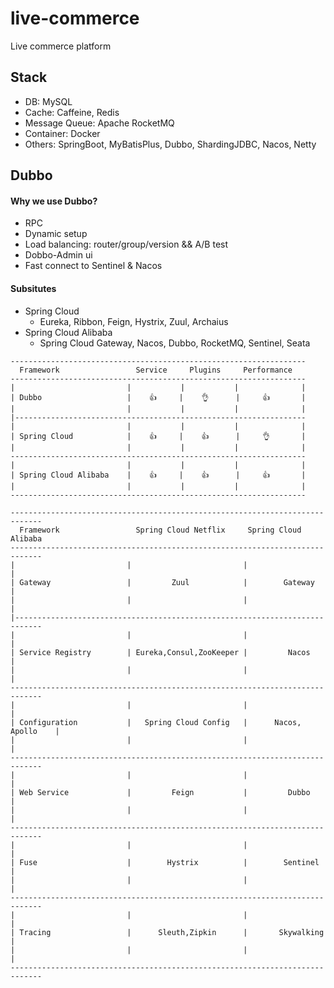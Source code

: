# live-commerce

Live commerce platform

## Stack

- DB: MySQL
- Cache: Caffeine, Redis
- Message Queue: Apache RocketMQ
- Container: Docker
- Others: SpringBoot, MyBatisPlus, Dubbo, ShardingJDBC, Nacos, Netty

## Dubbo

#### Why we use Dubbo?

- RPC
- Dynamic setup
- Load balancing: router/group/version && A/B test
- Dobbo-Admin ui
- Fast connect to Sentinel & Nacos

#### Subsitutes

- Spring Cloud
  - Eureka, Ribbon, Feign, Hystrix, Zuul, Archaius
- Spring Cloud Alibaba
  - Spring Cloud Gateway, Nacos, Dubbo, RocketMQ, Sentinel, Seata

```
------------------------------------------------------------------
  Framework                 Service     Plugins     Performance
------------------------------------------------------------------
|                         |           |           |              |
| Dubbo                   |    👍     |    👌      |     👍       |
|                         |           |           |              |
|-----------------------------------------------------------------
|                         |           |           |              |
| Spring Cloud            |    👍     |    👍      |     👌       |
|                         |           |           |              |
------------------------------------------------------------------
|                         |           |           |              |
| Spring Cloud Alibaba    |    👍     |    👍      |     👍       |
|                         |           |           |              |
------------------------------------------------------------------
```

```
-----------------------------------------------------------------------------
  Framework                 Spring Cloud Netflix     Spring Cloud Alibaba
-----------------------------------------------------------------------------
|                         |                         |                       |
| Gateway                 |         Zuul            |        Gateway        |
|                         |                         |                       |
|----------------------------------------------------------------------------
|                         |                         |                       |
| Service Registry        | Eureka,Consul,ZooKeeper |         Nacos         |
|                         |                         |                       |
-----------------------------------------------------------------------------
|                         |                         |                       |
| Configuration           |   Spring Cloud Config   |      Nacos, Apollo    |
|                         |                         |                       |
-----------------------------------------------------------------------------
|                         |                         |                       |
| Web Service             |         Feign           |         Dubbo         |
|                         |                         |                       |
-----------------------------------------------------------------------------
|                         |                         |                       |
| Fuse                    |        Hystrix          |        Sentinel       |
|                         |                         |                       |
-----------------------------------------------------------------------------
|                         |                         |                       |
| Tracing                 |      Sleuth,Zipkin      |       Skywalking      |
|                         |                         |                       |
-----------------------------------------------------------------------------
```
